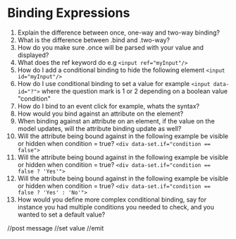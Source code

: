 # Binding Expressions
1. Explain the difference between once, one-way and two-way binding?
1. What is the difference between .bind and .two-way?
1. How do you make sure .once will be parsed with your value and displayed?
1. What does the ref keyword do e.g ```<input ref="myInput"/>```
1. How do I add a conditional binding to hide the following element ```<input id="myInput"/>```
1. How do I use conditional binding to set a value for example ```<input data-id="?">``` where the question mark is 1 or 2 depending on a boolean value "condition"
1. How do I bind to an event click for example, whats the syntax?
1. How would you bind against an attribute on the element? 
1. When binding against an attribute on an element, if the value on the model updates, will the attribute binding update as well?
1. Will the attribute being bound against in the following example be visible or hidden when condition = true? ```<div data-set.if="condition == false">``` 
1. Will the attribute being bound against in the following example be visible or hidden when condition = true? ```<div data-set.if="condition == false ? 'Yes'">``` 
1. Will the attribute being bound against in the following example be visible or hidden when condition = true? ```<div data-set.if="condition == false ? 'Yes' : 'No'">```
1. How would you define more complex conditional binding, say for instance you had multiple conditions you needed to check, and you wanted to set a default value?


//post message
//set value
//emit